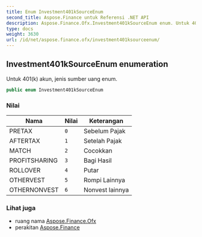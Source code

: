```yaml
---
title: Enum Investment401kSourceEnum
second_title: Aspose.Finance untuk Referensi .NET API
description: Aspose.Finance.Ofx.Investment401kSourceEnum enum. Untuk 401k akun jenis sumber uang enum.
type: docs
weight: 3630
url: /id/net/aspose.finance.ofx/investment401ksourceenum/
---
```

## Investment401kSourceEnum enumeration

Untuk 401(k) akun, jenis sumber uang enum.

```csharp
public enum Investment401kSourceEnum
```

### Nilai

| Nama | Nilai | Keterangan |
| --- | --- | --- |
| PRETAX | `0` | Sebelum Pajak |
| AFTERTAX | `1` | Setelah Pajak |
| MATCH | `2` | Cocokkan |
| PROFITSHARING | `3` | Bagi Hasil |
| ROLLOVER | `4` | Putar |
| OTHERVEST | `5` | Rompi Lainnya |
| OTHERNONVEST | `6` | Nonvest lainnya |

### Lihat juga

* ruang nama [Aspose.Finance.Ofx](../../aspose.finance.ofx/)
* perakitan [Aspose.Finance](../../)


